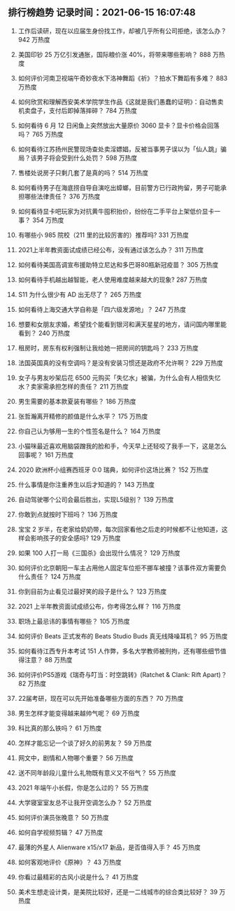 
## 排行榜趋势 记录时间：2021-06-15 16:07:48
  
  1. 工作后读研，现在以应届生身份找工作，却被几乎所有公司拒绝，该怎么办？ 942 万热度
    
  2. 美国印钞 25 万亿引发通胀，国际粮价涨 40%，将带来哪些影响？ 888 万热度
    
  3. 如何评价河南卫视端午奇妙夜水下洛神舞蹈《祈》？拍水下舞蹈有多难？ 883 万热度
    
  4. 如何欣赏和理解西安美术学院学生作品《这就是我们愚蠢的证明》：自动售卖机卖盘子，支付后即掉落摔碎？ 784 万热度
    
  5. 如何看待 6 月 12 日闲鱼上突然放出大量原价 3060 显卡？显卡价格会回落吗？ 765 万热度
    
  6. 如何看待江苏扬州民警现场查处卖淫嫖娼，反被当事男子误以为「仙人跳」骗局？该男子将会受到什么处罚？ 598 万热度
    
  7. 售楼处说房子只剩几套了是真的吗？ 514 万热度
    
  8. 如何看待男子在海底捞自导自演吃出蟑螂，目前警方已行政拘留，男子可能承担哪些法律责任？ 376 万热度
    
  9. 如何看待显卡吧玩家为对抗黄牛囤积抬价，纷纷在二手平台上架低价显卡一事？ 354 万热度
    
  10. 有哪些小 985 院校（211 里的比较厉害的）推荐吗? 331 万热度
    
  11. 2021上半年教资面试成绩已经公布，没有通过该怎么办？ 311 万热度
    
  12. 如何看待美国高调宣布援助特立尼达和多巴哥80瓶新冠疫苗？ 305 万热度
    
  13. 如何看待手机越出越智能，老人使用难度越来越大的现象? 287 万热度
    
  14. S11 为什么很少有 AD 出无尽了？ 265 万热度
    
  15. 如何看待上海交通大学自称是「四六级发源地」？ 247 万热度
    
  16. 想要和女朋友求婚，希望找个能看到银河和满天星星的地方，请问国内哪里能看到？ 240 万热度
    
  17. 租房时，房东有权利强制让我给她一把房间的钥匙吗？ 233 万热度
    
  18. 法国英国真的没有空调吗？是没有安装习惯还是政府不允许啊？ 229 万热度
    
  19. 女子与男友吵架后花 6500 元购买「失忆水」被骗，为什么会有人相信失忆水？卖家需承担怎样的责任？ 211 万热度
    
  20. 男生需要的基本款夏装有哪些？ 186 万热度
    
  21. 张哲瀚离开精修的颜值是什么水平？ 175 万热度
    
  22. 你自己认为够用一生的个性签名是什么？ 164 万热度
    
  23. 小猫咪最近喜欢用脑袋蹭我的脸和手，今天早上还轻咬了我手一下，这是怎么回事呢？ 161 万热度
    
  24. 2020 欧洲杯小组赛西班牙 0:0 瑞典，如何评价这场比赛？ 152 万热度
    
  25. 什么事情是你注重养生以后才知道的？ 143 万热度
    
  26. 自动驾驶哪个公司会最后胜出，实现L5级别？ 139 万热度
    
  27. 你敢到点就按时下班吗？ 136 万热度
    
  28. 宝宝 2 岁半，在老家给奶奶带，每次回家看他之后走的时候都不让他知道，这样会影响孩子的安全感吗? 129 万热度
    
  29. 如果 100 人打一局《三国杀》会出现什么情况？ 129 万热度
    
  30. 如何评价北京朝阳一车主占用他人固定车位拒不挪车被撞？该事件双方需要负什么责任？ 124 万热度
    
  31. 你到目前为止看见过最好笑的段子是什么？ 123 万热度
    
  32. 2021 上半年教资面试成绩公布，你考得怎么样？ 116 万热度
    
  33. 职场上最忌讳的事情有哪些？ 105 万热度
    
  34. 如何评价 Beats 正式发布的  Beats Studio Buds 真无线降噪耳机？ 95 万热度
    
  35. 如何看待江西专升本考试 151 人作弊，多名大学教师被刑拘，还有哪些细节值得注意？ 88 万热度
    
  36. 如何评价PS5游戏《瑞奇与叮当：时空跳转》(Ratchet & Clank: Rift Apart)？ 82 万热度
    
  37. 22届考研，现在可以先开始准备哪些方面的东西？ 70 万热度
    
  38. 男生怎样才能变得越来越帅气呢？ 69 万热度
    
  39. 科比真的那么铁吗？ 61 万热度
    
  40. 怎样才能忘记一个谈了好久的前男友？ 59 万热度
    
  41. 网文中，剧情和人物哪个重要？ 56 万热度
    
  42. 送不同年龄段儿童什么礼物既有意义又不俗气？ 55 万热度
    
  43. 2021 年端午小长假，你是怎么过的？ 55 万热度
    
  44. 大学寝室室友总不让我开空调怎么办？ 52 万热度
    
  45. 如何评价演员张晚意？ 50 万热度
    
  46. 如何自学视频剪辑？ 47 万热度
    
  47. 最薄的外星人 Alienware x15/x17 新品，是否值得入手？ 45 万热度
    
  48. 如何客观地评价《原神》？ 43 万热度
    
  49. 你看过最精彩的古风小说是什么？ 41 万热度
    
  50. 美术生想走设计类，是美院比较好，还是一二线城市的综合类比较好？ 39 万热度
    